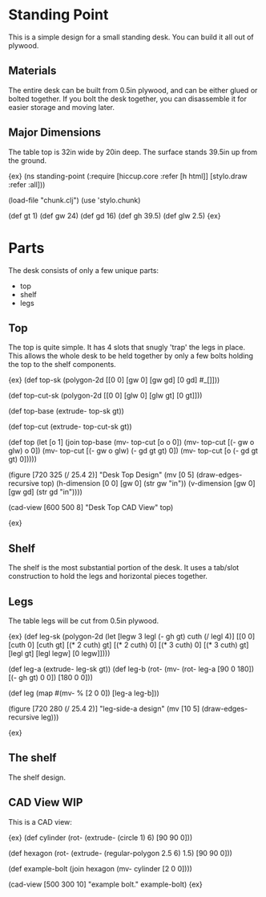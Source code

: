 # Standing Point
This is a simple design for a small standing desk. You can build it all out of plywood.

## Materials
The entire desk can be built from 0.5in plywood, and can be either glued or bolted together. If you bolt the desk together, you can disassemble it for easier storage and moving later.

## Major Dimensions
The table top is 32in wide by 20in deep. The surface stands 39.5in up from the ground.

{ex}
(ns standing-point
  (:require [hiccup.core :refer [h html]]
            [stylo.draw :refer :all]))

(load-file "chunk.clj")
(use 'stylo.chunk)

(def gt 1)
(def gw 24)
(def gd 16)
(def gh 39.5)
(def glw 2.5)
{ex}

# Parts
The desk consists of only a few unique parts:
- top
- shelf
- legs

## Top
The top is quite simple. It has 4 slots that snugly 'trap' the legs in place. This allows the whole desk to be held together by only a few bolts holding the top to the shelf components.

{ex}
(def top-sk (polygon-2d
    [[0 0]
     [gw 0]
     [gw gd]
     [0 gd]
     #_[]]))

(def top-cut-sk (polygon-2d
    [[0 0]
     [glw 0]
     [glw gt]
     [0 gt]]))

(def top-base
  (extrude- top-sk gt))

(def top-cut
  (extrude- top-cut-sk gt))
  
(def top
  (let [o 1]
    (join 
      top-base
      (mv- top-cut [o o 0])
      (mv- top-cut [(- gw o glw) o 0])
      (mv- top-cut [(- gw o glw) (- gd gt gt) 0])
      (mv- top-cut [o (- gd gt gt) 0]))))

(figure [720 325 (/ 25.4 2)]
  "Desk Top Design"
  (mv [0 5] 
    (draw-edges-recursive top)
    (h-dimension [0 0] [gw 0] (str gw "in"))
    (v-dimension [gw 0] [gw gd] (str gd "in"))))

(cad-view [600 500 8] "Desk Top CAD View" top)

{ex}

## Shelf
The shelf is the most substantial portion of the desk. It uses a tab/slot construction to hold the legs and horizontal pieces together.

## Legs
The table legs will be cut from 0.5in plywood.

{ex}
(def leg-sk (polygon-2d
  (let [legw 3
        legl (- gh gt)
        cuth (/ legl 4)]
    [[0 0]
     [cuth 0]
     [cuth gt]
     [(* 2 cuth) gt]
     [(* 2 cuth) 0]
     [(* 3 cuth) 0]
     [(* 3 cuth) gt]
     [legl gt]
     [legl legw]
     [0 legw]])))

(def leg-a
  (extrude- leg-sk gt))
(def leg-b
  (rot- 
    (mv- (rot- leg-a [90 0 180]) [(- gh gt) 0 0])
    [180 0 0]))

(def leg 
  (map #(mv- % [2 0 0]) [leg-a leg-b]))

(figure [720 280 (/ 25.4 2)]
  "leg-side-a design"
  (mv [10 5] (draw-edges-recursive leg)))

{ex}

## The shelf
The shelf design.

## CAD View WIP
This is a CAD view:

{ex}
(def cylinder
     (rot- (extrude- (circle 1) 6) [90 90 0]))

(def hexagon
     (rot- (extrude- (regular-polygon 2.5 6) 1.5) [90 90 0]))

(def example-bolt (join
                  hexagon
                  (mv- cylinder [2 0 0])))

(cad-view [500 300 10] "example bolt." example-bolt)
{ex}

